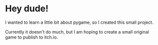 # Hey dude!

I wanted to learn a little bit about pygame, so I created this small project.

Currently it doesn't do much, but I am hoping to create a small original game to publish to itch.io.